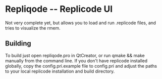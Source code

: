 Repliqode -- Replicode UI
=========================

Not very complete yet, but allows you to load and run .replicode files, and
tries to visualize the rmem.

## Building

To build just open repliqode.pro in QtCreator, or run qmake && make manually
from the command line. If you don't have replicode installed globally, copy the
config.pri.example file to config.pri and adjust the paths to your local
replicode installation and build directory.
